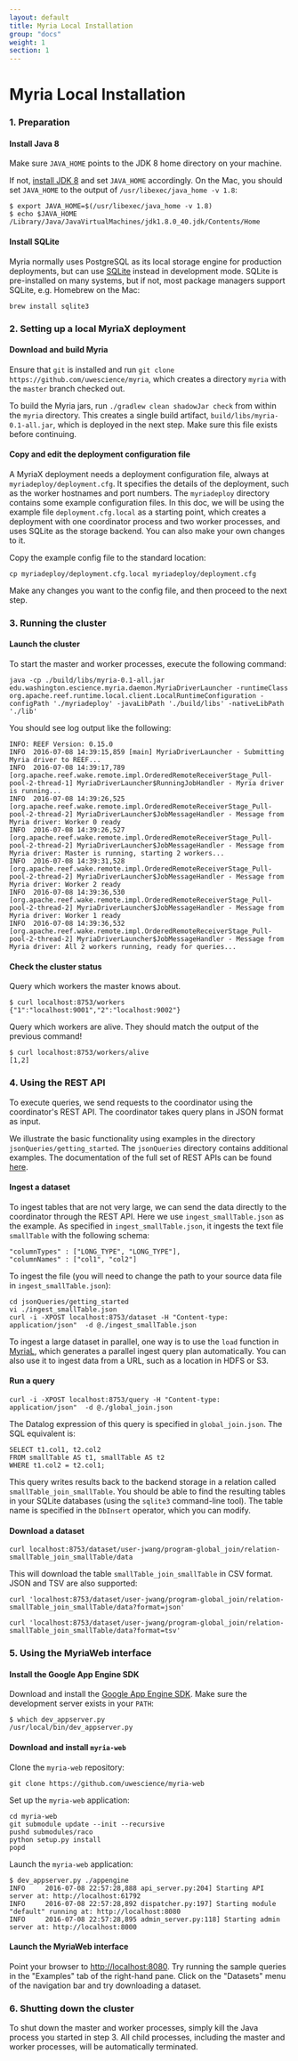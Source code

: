```yaml
---
layout: default
title: Myria Local Installation
group: "docs"
weight: 1
section: 1
---
```


# Myria Local Installation

### 1. Preparation

#### Install Java 8

Make sure `JAVA_HOME` points to the JDK 8 home directory on your machine.

If not, [install JDK 8](http://www.oracle.com/technetwork/java/javase/downloads/jdk8-downloads-2133151.html) and set `JAVA_HOME` accordingly. On the Mac, you should set `JAVA_HOME` to the output of `/usr/libexec/java_home -v 1.8`:

```
$ export JAVA_HOME=$(/usr/libexec/java_home -v 1.8)
$ echo $JAVA_HOME
/Library/Java/JavaVirtualMachines/jdk1.8.0_40.jdk/Contents/Home
```

#### Install SQLite

Myria normally uses PostgreSQL as its local storage engine for production deployments, but can use [SQLite](http://www.sqlite.org/) instead in development mode. SQLite is pre-installed on many systems, but if not, most package managers support SQLite, e.g. Homebrew on the Mac:

```
brew install sqlite3
```

### 2. Setting up a local MyriaX deployment

#### Download and build Myria

Ensure that `git` is installed and run `git clone https://github.com/uwescience/myria`,
which creates a directory `myria` with the `master` branch checked out.

To build the Myria jars, run `./gradlew clean shadowJar check` from within the `myria` directory. This creates a single build artifact, `build/libs/myria-0.1-all.jar`, which is deployed in the next step. Make sure this file exists before continuing.

#### Copy and edit the deployment configuration file

A MyriaX deployment needs a deployment configuration file, always at `myriadeploy/deployment.cfg`. It specifies the details of the
deployment, such as the worker hostnames and port numbers.
The `myriadeploy` directory contains some example configuration files.
In this doc, we will be using the example file `deployment.cfg.local` as a starting point, which creates a deployment with one coordinator process and two worker processes, and uses SQLite as the storage backend. You can also make your own changes to it.

Copy the example config file to the standard location:

```
cp myriadeploy/deployment.cfg.local myriadeploy/deployment.cfg
```

Make any changes you want to the config file, and then proceed to the next step.

### 3. Running the cluster

#### Launch the cluster

To start the master and worker processes, execute the following command:

```
java -cp ./build/libs/myria-0.1-all.jar edu.washington.escience.myria.daemon.MyriaDriverLauncher -runtimeClass org.apache.reef.runtime.local.client.LocalRuntimeConfiguration -configPath './myriadeploy' -javaLibPath './build/libs' -nativeLibPath './lib'
```

You should see log output like the following:

```
INFO: REEF Version: 0.15.0
INFO  2016-07-08 14:39:15,859 [main] MyriaDriverLauncher - Submitting Myria driver to REEF...
INFO  2016-07-08 14:39:17,789 [org.apache.reef.wake.remote.impl.OrderedRemoteReceiverStage_Pull-pool-2-thread-1] MyriaDriverLauncher$RunningJobHandler - Myria driver is running...
INFO  2016-07-08 14:39:26,525 [org.apache.reef.wake.remote.impl.OrderedRemoteReceiverStage_Pull-pool-2-thread-2] MyriaDriverLauncher$JobMessageHandler - Message from Myria driver: Worker 0 ready
INFO  2016-07-08 14:39:26,527 [org.apache.reef.wake.remote.impl.OrderedRemoteReceiverStage_Pull-pool-2-thread-2] MyriaDriverLauncher$JobMessageHandler - Message from Myria driver: Master is running, starting 2 workers...
INFO  2016-07-08 14:39:31,528 [org.apache.reef.wake.remote.impl.OrderedRemoteReceiverStage_Pull-pool-2-thread-2] MyriaDriverLauncher$JobMessageHandler - Message from Myria driver: Worker 2 ready
INFO  2016-07-08 14:39:36,530 [org.apache.reef.wake.remote.impl.OrderedRemoteReceiverStage_Pull-pool-2-thread-2] MyriaDriverLauncher$JobMessageHandler - Message from Myria driver: Worker 1 ready
INFO  2016-07-08 14:39:36,532 [org.apache.reef.wake.remote.impl.OrderedRemoteReceiverStage_Pull-pool-2-thread-2] MyriaDriverLauncher$JobMessageHandler - Message from Myria driver: All 2 workers running, ready for queries...
```

#### Check the cluster status

Query which workers the master knows about.

```
$ curl localhost:8753/workers
{"1":"localhost:9001","2":"localhost:9002"}
```

Query which workers are alive. They should match the output of the previous command!

```
$ curl localhost:8753/workers/alive
[1,2]
```

### 4. Using the REST API

To execute queries, we send requests to the coordinator using the coordinator's REST API.
The coordinator takes query plans in JSON format as input.

We illustrate the basic functionality using examples in the directory
`jsonQueries/getting_started`. The  `jsonQueries` directory contains additional examples.
The documentation of the full set of REST APIs can be found [here](http://docs.myriarest.apiary.io/).

#### Ingest a dataset

To ingest tables that are not very large, we can send the data directly to the coordinator through the REST API.
Here we use `ingest_smallTable.json` as the example.
As specified in `ingest_smallTable.json`, it ingests the text file `smallTable` with the following schema:

    "columnTypes" : ["LONG_TYPE", "LONG_TYPE"],
    "columnNames" : ["col1", "col2"]

To ingest the file (you will need to change the path to your source data file in `ingest_smallTable.json`):

    cd jsonQueries/getting_started
    vi ./ingest_smallTable.json
    curl -i -XPOST localhost:8753/dataset -H "Content-type: application/json"  -d @./ingest_smallTable.json

To ingest a large dataset in parallel, one way is to use the `load` function in
[MyriaL](http://myria.cs.washington.edu/docs/myrial.html), which generates a parallel ingest query plan automatically.
You can also use it to ingest data from a URL, such as a location in HDFS or S3.

#### Run a query

    curl -i -XPOST localhost:8753/query -H "Content-type: application/json"  -d @./global_join.json

The Datalog expression of this query is specified in `global_join.json`. The SQL equivalent is:

    SELECT t1.col1, t2.col2
    FROM smallTable AS t1, smallTable AS t2
    WHERE t1.col2 = t2.col1;

This query writes results back to the backend storage in a relation called `smallTable_join_smallTable`.
You should be able to find the resulting tables in your SQLite databases (using the `sqlite3` command-line tool). The table name is specified in the 
`DbInsert` operator, which you can modify.

#### Download a dataset

    curl localhost:8753/dataset/user-jwang/program-global_join/relation-smallTable_join_smallTable/data

This will download the table `smallTable_join_smallTable` in CSV format. JSON and TSV are also supported:

    curl 'localhost:8753/dataset/user-jwang/program-global_join/relation-smallTable_join_smallTable/data?format=json'

    curl 'localhost:8753/dataset/user-jwang/program-global_join/relation-smallTable_join_smallTable/data?format=tsv'

### 5. Using the MyriaWeb interface

#### Install the Google App Engine SDK

Download and install the [Google App Engine SDK](https://cloud.google.com/appengine/downloads#Google_App_Engine_SDK_for_Python). Make sure the development server exists in your `PATH`:

```
$ which dev_appserver.py
/usr/local/bin/dev_appserver.py
```

#### Download and install `myria-web`

Clone the `myria-web` repository:

```
git clone https://github.com/uwescience/myria-web
```

Set up the `myria-web` application:

```
cd myria-web
git submodule update --init --recursive
pushd submodules/raco
python setup.py install
popd
```
Launch the `myria-web` application:

```
$ dev_appserver.py ./appengine                                                                                                                                                        
INFO     2016-07-08 22:57:28,888 api_server.py:204] Starting API server at: http://localhost:61792
INFO     2016-07-08 22:57:28,892 dispatcher.py:197] Starting module "default" running at: http://localhost:8080
INFO     2016-07-08 22:57:28,895 admin_server.py:118] Starting admin server at: http://localhost:8000
```

####  Launch the MyriaWeb interface

Point your browser to <http://localhost:8080>. Try running the sample queries in the "Examples" tab of the right-hand pane. Click on the "Datasets" menu of the navigation bar and try downloading a dataset.

### 6. Shutting down the cluster

To shut down the master and worker processes, simply kill the Java process you started in step 3. All child processes, including the master and worker processes, will be automatically terminated.
